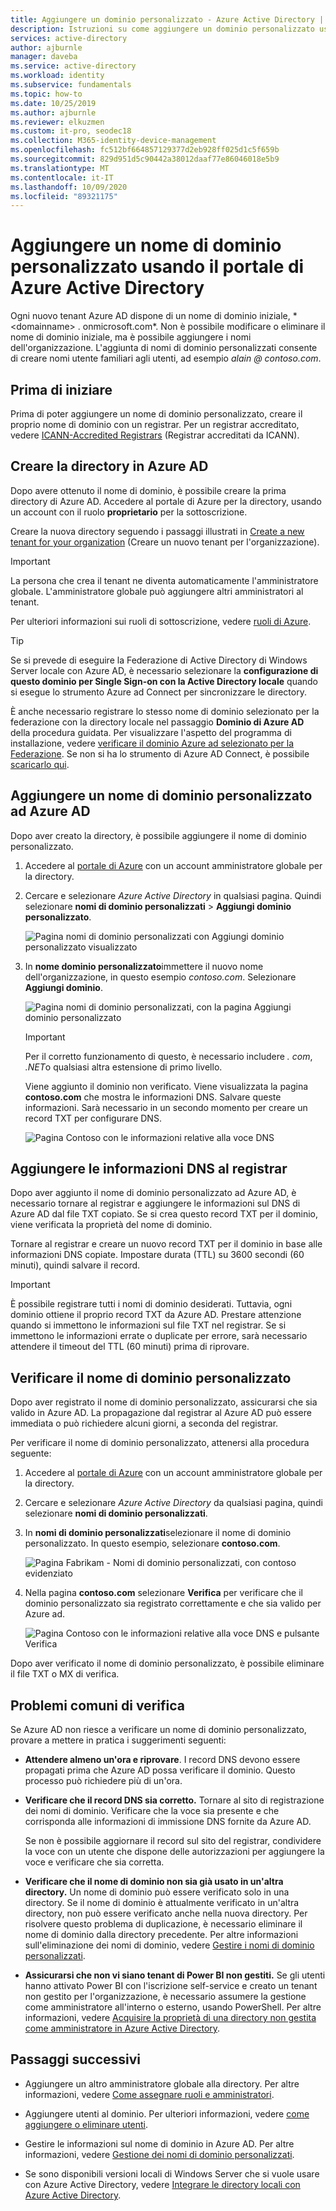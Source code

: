 ```yaml
---
title: Aggiungere un dominio personalizzato - Azure Active Directory | Microsoft Docs
description: Istruzioni su come aggiungere un dominio personalizzato usando il portale di Azure Active Directory.
services: active-directory
author: ajburnle
manager: daveba
ms.service: active-directory
ms.workload: identity
ms.subservice: fundamentals
ms.topic: how-to
ms.date: 10/25/2019
ms.author: ajburnle
ms.reviewer: elkuzmen
ms.custom: it-pro, seodec18
ms.collection: M365-identity-device-management
ms.openlocfilehash: fc512bf664857129377d2eb928ff025d1c5f659b
ms.sourcegitcommit: 829d951d5c90442a38012daaf77e86046018e5b9
ms.translationtype: MT
ms.contentlocale: it-IT
ms.lasthandoff: 10/09/2020
ms.locfileid: "89321175"
---
```

# <a name="add-your-custom-domain-name-using-the-azure-active-directory-portal"></a>Aggiungere un nome di dominio personalizzato usando il portale di Azure Active Directory

Ogni nuovo tenant Azure AD dispone di un nome di dominio iniziale, * \<domainname> . onmicrosoft.com*. Non è possibile modificare o eliminare il nome di dominio iniziale, ma è possibile aggiungere i nomi dell'organizzazione. L'aggiunta di nomi di dominio personalizzati consente di creare nomi utente familiari agli utenti, ad esempio *alain \@ contoso.com*.

## <a name="before-you-begin"></a>Prima di iniziare

Prima di poter aggiungere un nome di dominio personalizzato, creare il proprio nome di dominio con un registrar. Per un registrar accreditato, vedere [ICANN-Accredited Registrars](https://www.icann.org/registrar-reports/accredited-list.html) (Registrar accreditati da ICANN).

## <a name="create-your-directory-in-azure-ad"></a>Creare la directory in Azure AD

Dopo avere ottenuto il nome di dominio, è possibile creare la prima directory di Azure AD. Accedere al portale di Azure per la directory, usando un account con il ruolo **proprietario** per la sottoscrizione.

Creare la nuova directory seguendo i passaggi illustrati in [Create a new tenant for your organization](active-directory-access-create-new-tenant.md#create-a-new-tenant-for-your-organization) (Creare un nuovo tenant per l'organizzazione).

>[!IMPORTANT]
>La persona che crea il tenant ne diventa automaticamente l'amministratore globale. L'amministratore globale può aggiungere altri amministratori al tenant.

Per ulteriori informazioni sui ruoli di sottoscrizione, vedere [ruoli di Azure](../../role-based-access-control/rbac-and-directory-admin-roles.md#azure-roles).

>[!TIP]
> Se si prevede di eseguire la Federazione di Active Directory di Windows Server locale con Azure AD, è necessario selezionare la **configurazione di questo dominio per Single Sign-on con la Active Directory locale** quando si esegue lo strumento Azure ad Connect per sincronizzare le directory.
>
> È anche necessario registrare lo stesso nome di dominio selezionato per la federazione con la directory locale nel passaggio **Dominio di Azure AD** della procedura guidata. Per visualizzare l'aspetto del programma di installazione, vedere [verificare il dominio Azure ad selezionato per la Federazione](../hybrid/how-to-connect-install-custom.md#verify-the-azure-ad-domain-selected-for-federation). Se non si ha lo strumento di Azure AD Connect, è possibile [scaricarlo qui](https://go.microsoft.com/fwlink/?LinkId=615771).

## <a name="add-your-custom-domain-name-to-azure-ad"></a>Aggiungere un nome di dominio personalizzato ad Azure AD

Dopo aver creato la directory, è possibile aggiungere il nome di dominio personalizzato.

1. Accedere al [portale di Azure](https://portal.azure.com/) con un account amministratore globale per la directory.

1. Cercare e selezionare *Azure Active Directory* in qualsiasi pagina. Quindi selezionare **nomi di dominio personalizzati**  >  **Aggiungi dominio personalizzato**.

    ![Pagina nomi di dominio personalizzati con Aggiungi dominio personalizzato visualizzato](media/add-custom-domain/add-custom-domain.png)

1. In **nome dominio personalizzato**immettere il nuovo nome dell'organizzazione, in questo esempio *contoso.com*. Selezionare **Aggiungi dominio**.

    ![Pagina nomi di dominio personalizzati, con la pagina Aggiungi dominio personalizzato](media/add-custom-domain/add-custom-domain-blade.png)

    >[!IMPORTANT]
    >Per il corretto funzionamento di questo, è necessario includere *. com*, *.NET*o qualsiasi altra estensione di primo livello.

    Viene aggiunto il dominio non verificato. Viene visualizzata la pagina **contoso.com** che mostra le informazioni DNS. Salvare queste informazioni. Sarà necessario in un secondo momento per creare un record TXT per configurare DNS.

    ![Pagina Contoso con le informazioni relative alla voce DNS](media/add-custom-domain/contoso-blade-with-dns-info.png)

## <a name="add-your-dns-information-to-the-domain-registrar"></a>Aggiungere le informazioni DNS al registrar

Dopo aver aggiunto il nome di dominio personalizzato ad Azure AD, è necessario tornare al registrar e aggiungere le informazioni sul DNS di Azure AD dal file TXT copiato. Se si crea questo record TXT per il dominio, viene verificata la proprietà del nome di dominio.

Tornare al registrar e creare un nuovo record TXT per il dominio in base alle informazioni DNS copiate. Impostare durata (TTL) su 3600 secondi (60 minuti), quindi salvare il record.

>[!IMPORTANT]
>È possibile registrare tutti i nomi di dominio desiderati. Tuttavia, ogni dominio ottiene il proprio record TXT da Azure AD. Prestare attenzione quando si immettono le informazioni sul file TXT nel registrar. Se si immettono le informazioni errate o duplicate per errore, sarà necessario attendere il timeout del TTL (60 minuti) prima di riprovare.

## <a name="verify-your-custom-domain-name"></a>Verificare il nome di dominio personalizzato

Dopo aver registrato il nome di dominio personalizzato, assicurarsi che sia valido in Azure AD. La propagazione dal registrar al Azure AD può essere immediata o può richiedere alcuni giorni, a seconda del registrar.

Per verificare il nome di dominio personalizzato, attenersi alla procedura seguente:

1. Accedere al [portale di Azure](https://portal.azure.com/) con un account amministratore globale per la directory.

1. Cercare e selezionare *Azure Active Directory* da qualsiasi pagina, quindi selezionare **nomi di dominio personalizzati**.

1. In **nomi di dominio personalizzati**selezionare il nome di dominio personalizzato. In questo esempio, selezionare **contoso.com**.

    ![Pagina Fabrikam - Nomi di dominio personalizzati, con contoso evidenziato](media/add-custom-domain/custom-blade-with-contoso-highlighted.png)

1. Nella pagina **contoso.com** selezionare **Verifica** per verificare che il dominio personalizzato sia registrato correttamente e che sia valido per Azure ad.

    ![Pagina Contoso con le informazioni relative alla voce DNS e pulsante Verifica](media/add-custom-domain/contoso-blade-with-dns-info-verify.png)

Dopo aver verificato il nome di dominio personalizzato, è possibile eliminare il file TXT o MX di verifica.

## <a name="common-verification-issues"></a>Problemi comuni di verifica

Se Azure AD non riesce a verificare un nome di dominio personalizzato, provare a mettere in pratica i suggerimenti seguenti:

- **Attendere almeno un'ora e riprovare**. I record DNS devono essere propagati prima che Azure AD possa verificare il dominio. Questo processo può richiedere più di un'ora.

- **Verificare che il record DNS sia corretto.** Tornare al sito di registrazione dei nomi di dominio. Verificare che la voce sia presente e che corrisponda alle informazioni di immissione DNS fornite da Azure AD.

  Se non è possibile aggiornare il record sul sito del registrar, condividere la voce con un utente che dispone delle autorizzazioni per aggiungere la voce e verificare che sia corretta.

- **Verificare che il nome di dominio non sia già usato in un'altra directory.** Un nome di dominio può essere verificato solo in una directory. Se il nome di dominio è attualmente verificato in un'altra directory, non può essere verificato anche nella nuova directory. Per risolvere questo problema di duplicazione, è necessario eliminare il nome di dominio dalla directory precedente. Per altre informazioni sull'eliminazione dei nomi di dominio, vedere [Gestire i nomi di dominio personalizzati](../users-groups-roles/domains-manage.md).

- **Assicurarsi che non vi siano tenant di Power BI non gestiti.** Se gli utenti hanno attivato Power BI con l'iscrizione self-service e creato un tenant non gestito per l'organizzazione, è necessario assumere la gestione come amministratore all'interno o esterno, usando PowerShell. Per altre informazioni, vedere [Acquisire la proprietà di una directory non gestita come amministratore in Azure Active Directory](../users-groups-roles/domains-admin-takeover.md).

## <a name="next-steps"></a>Passaggi successivi

- Aggiungere un altro amministratore globale alla directory. Per altre informazioni, vedere [Come assegnare ruoli e amministratori](active-directory-users-assign-role-azure-portal.md).

- Aggiungere utenti al dominio. Per ulteriori informazioni, vedere [come aggiungere o eliminare utenti](add-users-azure-active-directory.md).

- Gestire le informazioni sul nome di dominio in Azure AD. Per altre informazioni, vedere [Gestione dei nomi di dominio personalizzati](../users-groups-roles/domains-manage.md).

- Se sono disponibili versioni locali di Windows Server che si vuole usare con Azure Active Directory, vedere [Integrare le directory locali con Azure Active Directory](../hybrid/whatis-hybrid-identity.md).